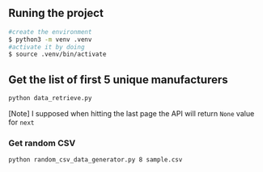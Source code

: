 ## Runing the project

```bash
#create the environment
$ python3 -m venv .venv
#activate it by doing
$ source .venv/bin/activate
```

## Get the list of first 5 unique manufacturers
```bash
python data_retrieve.py
```
[Note] I supposed when hitting the last page the API will return `None` value for `next`

### Get random CSV
```bash
python random_csv_data_generator.py 8 sample.csv
```